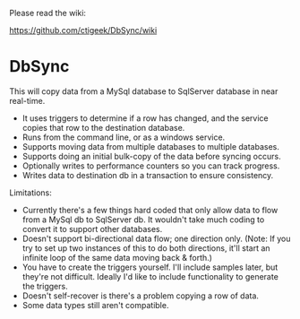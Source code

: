 Please read the wiki:

https://github.com/ctigeek/DbSync/wiki


DbSync
======
This will copy data from a MySql database to SqlServer database in near real-time.
 * It uses triggers to determine if a row has changed, and the service copies that row to the destination database.
 * Runs from the command line, or as a windows service.
 * Supports moving data from multiple databases to multiple databases.
 * Supports doing an initial bulk-copy of the data before syncing occurs.
 * Optionally writes to performance counters so you can track progress.
 * Writes data to destination db in a transaction to ensure consistency.
 

Limitations:
 * Currently there's a few things hard coded that only allow data to flow from a MySql db to SqlServer db.  It wouldn't take much coding to convert it to support other databases.
 * Doesn't support bi-directional data flow; one direction only. (Note: If you try to set up two instances of this to do both directions, it'll start an infinite loop of the same data moving back & forth.)
 * You have to create the triggers yourself. I'll include samples later, but they're not difficult. Ideally I'd like to include functionality to generate the triggers.
 * Doesn't self-recover is there's a problem copying a row of data.
 * Some data types still aren't compatible.
